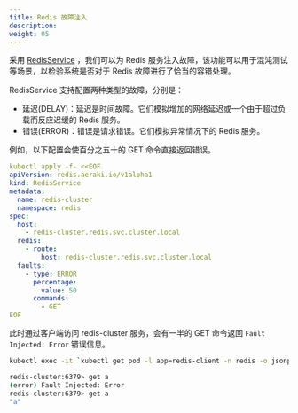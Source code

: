 ```yaml
---
title: Redis 故障注入
description: 
weight: 05
---
```


采用 [RedisService](https://aeraki.net/zh/docs/v1.x/reference/redis/#RedisService) ，我们可以为 Redis 服务注入故障，该功能可以用于混沌测试等场景，以检验系统是否对于 Redis 故障进行了恰当的容错处理。

RedisService 支持配置两种类型的故障，分别是：

- 延迟(DELAY)：延迟是时间故障。它们模拟增加的网络延迟或一个由于超过负载而反应迟缓的 Redis 服务。
- 错误(ERROR)：错误是请求错误。它们模拟异常情况下的 Redis 服务。

例如，以下配置会使百分之五十的 GET 命令直接返回错误。

```yaml
kubectl apply -f- <<EOF
apiVersion: redis.aeraki.io/v1alpha1
kind: RedisService
metadata:
  name: redis-cluster
  namespace: redis
spec:
  host:
    - redis-cluster.redis.svc.cluster.local
  redis:
    - route:
        host: redis-cluster.redis.svc.cluster.local
  faults:
    - type: ERROR
      percentage: 
        value: 50
      commands:
        - GET
EOF
```

此时通过客户端访问 redis-cluster 服务，会有一半的 GET 命令返回 ```Fault Injected: Error``` 错误信息。

```bash
kubectl exec -it `kubectl get pod -l app=redis-client -n redis -o jsonpath="{.items[0].metadata.name}"` -c redis-client -n redis -- redis-cli -h redis-cluster

redis-cluster:6379> get a
(error) Fault Injected: Error
redis-cluster:6379> get a
"a"
```